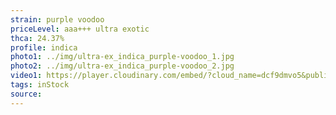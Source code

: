 ```yaml
---
strain: purple voodoo
priceLevel: aaa+++ ultra exotic
thca: 24.37%
profile: indica
photo1: ../img/ultra-ex_indica_purple-voodoo_1.jpg
photo2: ../img/ultra-ex_indica_purple-voodoo_2.jpg
video1: https://player.cloudinary.com/embed/?cloud_name=dcf9dmvo5&public_id=ultra-ex_indica_purple-voodoo_wj76pc&profile=flower
tags: inStock
source:
---
```

